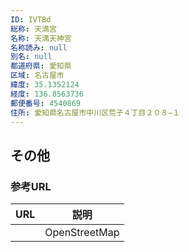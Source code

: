 ```yaml
---
ID: IVTBd
総称: 天満宮
名称: 天満天神宮
名称読み: null
別名: null
都道府県: 愛知県
区域: 名古屋市
緯度: 35.1352124
経度: 136.8563736
郵便番号: 4540869
住所: 愛知県名古屋市中川区荒子４丁目２０８−１
---
```


## その他

### 参考URL

| URL | 説明          |
| --- | ------------- |
|     | OpenStreetMap |

